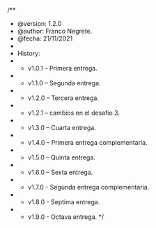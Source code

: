/**
 * @version: 1.2.0
 * @author: Franco Negrete.
 * @fecha: 21/11/2021
 *
 * History:
 *  - v1.0.1 – Primera entrega.
 *  - v1.1.0 – Segunda entrega.
 *  - v1.2.0 – Tercera entrega.
 *  - v1.2.1 – cambios en el desafio 3.
 *  - v1.3.0 – Cuarta entrega.
 *  - v1.4.0 – Primera entrega complementaria.
 *  - v1.5.0 – Quinta entrega.
 *  - v1.6.0 – Sexta entrega.
 *  - v1.7.0 - Segunda entrega complementaria.
 *  - v1.8.0 - Septima entrega.
 *  - v1.9.0 - Octava entrega.
 */
